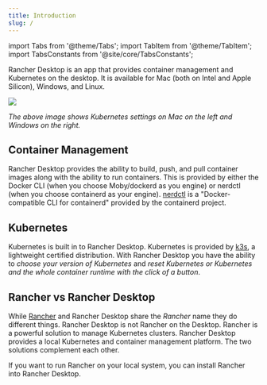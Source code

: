 ```yaml
---
title: Introduction
slug: /
---
```


<head>
  <link rel="canonical" href="https://docs.rancherdesktop.io/"/>
</head>

import Tabs from '@theme/Tabs';
import TabItem from '@theme/TabItem';
import TabsConstants from '@site/core/TabsConstants';

Rancher Desktop is an app that provides container management and Kubernetes on the desktop. It is available for Mac (both on Intel and Apple Silicon), Windows, and Linux.

![](rd-versioned-asset://getting-started/introduction_preferences_tabKubernetes.png)

_The above image shows Kubernetes settings on Mac on the left and Windows on the right._

## Container Management

Rancher Desktop provides the ability to build, push, and pull container images along with the ability to run containers. This is provided by either the Docker CLI (when you choose Moby/dockerd as you engine) or nerdctl (when you choose containerd as your engine). [nerdctl](https://github.com/containerd/nerdctl) is a "Docker-compatible CLI for containerd" provided by the containerd project.

## Kubernetes

Kubernetes is built in to Rancher Desktop. Kubernetes is provided by [k3s](https://k3s.io/), a lightweight certified distribution. With Rancher Desktop you have the ability to _choose your version of Kubernetes_ and _reset Kubernetes or Kubernetes and the whole container runtime with the click of a button_.

## Rancher vs Rancher Desktop

While [Rancher](https://rancher.com/) and Rancher Desktop share the _Rancher_ name they do different things. Rancher Desktop is not Rancher on the Desktop. Rancher is a powerful solution to manage Kubernetes clusters. Rancher Desktop provides a local Kubernetes and container management platform. The two solutions complement each other.

If you want to run Rancher on your local system, you can install Rancher into Rancher Desktop.
